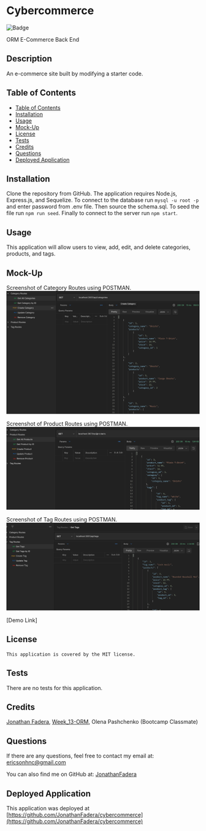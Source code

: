 # Cybercommerce

![Badge](https://img.shields.io/badge/License-MIT-blue.svg)

ORM E-Commerce Back End

## Description 
An e-commerce site built by modifying a starter code.

## Table of Contents 
  - [Table of Contents](#table-of-contents)
  - [Installation](#installation)
  - [Usage](#usage)
  - [Mock-Up](#mock-up)
  - [License](#license)
  - [Tests](#tests)
  - [Credits](#credits)
  - [Questions](#questions)
  - [Deployed Application](#deployed-application)

## Installation
Clone the repository from GitHub. The application requires Node.js, Express.js, and Sequelize. To connect to the database run `mysql -u root -p` and enter password from .env file. Then source the schema.sql. To seed the file run `npm run seed`. Finally to connect to the server run `npm start`.

## Usage
This application will allow users to view, add, edit, and delete categories, products, and tags.

## Mock-Up
 Screenshot of Category Routes using POSTMAN.
![screenshot of the category request](./assets/images/Get%20Categories.png)

 Screenshot of Product Routes using POSTMAN.
![screenshot of the product request](./assets/images/GET%20Products.png)

 Screenshot of Tag Routes using POSTMAN.
![screenshot of the tag request](./assets/images/GET%20Tags.png)

[Demo Link]

## License
    This application is covered by the MIT license.

## Tests
There are no tests for this application. 

## Credits
[Jonathan Fadera](https://github.com/JonathanFadera), [Week_13-ORM](https://ucb.bootcampcontent.com/UCB-Coding-Bootcamp/UCB-VIRT-FSF-PT-01-2023-U-LOLC/-/tree/main/Week_13_ORM),  Olena Pashchenko (Bootcamp Classmate)

## Questions
If there are any questions, feel free to contact my email at: ericsonhnc@gmail.com

You can also find me on GitHub at: [JonathanFadera](https://www.github.com/JonathanFadera)

## Deployed Application
This application was deployed at [https://github.com/JonathanFadera/cybercommerce](https://github.com/JonathanFadera/cybercommerce)
